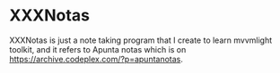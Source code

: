 # XXXNotas
XXXNotas is just a note taking program that I create to learn mvvmlight toolkit, and it refers to Apunta notas which is on https://archive.codeplex.com/?p=apuntanotas.
